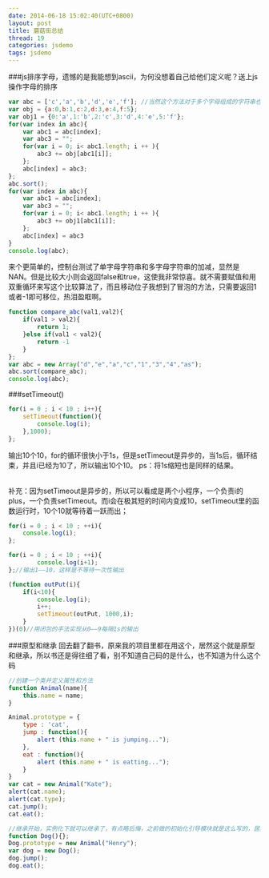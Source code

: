 ```yaml
---
date: 2014-06-18 15:02:40(UTC+0800)
layout: post
title: 蘑菇街总结
thread: 19
categories: jsdemo
tags: jsdemo
---
```


###js排序字母，遗憾的是我能想到ascii，为何没想着自己给他们定义呢？送上js操作字母的排序

```javascript
var abc = ['c','a','b','d','e','f']; //当然这个方法对于多个字母组成的字符串也是可以的
var obj = {a:0,b:1,c:2,d:3,e:4,f:5}; 
var obj1 = {0:'a',1:'b',2:'c',3:'d',4:'e',5:'f'}; 
for(var index in abc){ 
	var abc1 = abc[index]; 
	var abc3 = ""; 
	for(var i = 0; i< abc1.length; i ++ ){ 
		abc3 += obj[abc1[i]]; 
	}; 
	abc[index] = abc3;
};
abc.sort();
for(var index in abc){ 
	var abc1 = abc[index]; 
	var abc3 = ""; 
	for(var i = 0; i< abc1.length; i ++ ){ 
		abc3 += obj1[abc1[i]]; 
	}; 
	abc[index] = abc3 
}
console.log(abc);
```

来个更简单的，控制台测试了单字母字符串和多字母字符串的加减，显然是NAN。但是比较大小则会返回false和true，这使我非常惊喜。就不需要赋值和用双重循环来写这个比较算法了，而且移动位子我想到了冒泡的方法，只需要返回1或者-1即可移位，热泪盈眶啊。

```javascript
function compare_abc(val1,val2){
	if(val1 > val2){
		return 1;
	}else if(val1 < val2){
		return -1
	}
};
var abc = new Array("d","e","a","c","1","3","4","as");
abc.sort(compare_abc);
console.log(abc);
```

###setTimeout()

```javascript
for(i = 0 ; i < 10 ; i++){
	setTimeout(function(){
		console.log(i);
	},1000);
};
```

输出10个10，for的循环很快小于1s，但是setTimeout是异步的，当1s后，循环结束，并且i已经为10了，所以输出10个10。
ps：将1s缩短也是同样的结果。

<br/>补充：因为setTimeout是异步的，所以可以看成是两个小程序，一个负责i的plus，一个负责setTimeout。而i会在极其短的时间内变成10，setTimeout里的函数运行时，10个10就等待着一跃而出；
```javascript
for(i = 0 ; i < 10 ; ++i){
	console.log(i);
};

for(i = 0 ; i < 10 ; ++i){
		console.log(i+1);
};//输出1——10，这样是不等待一次性输出

(function outPut(i){
    if(i<10){
		console.log(i);
		i++;
		setTimeout(outPut, 1000,i);
	}
})(0)//用闭包的手法实现从0——9每隔1s的输出
```

###原型和继承
回去翻了翻书，原来我的项目里都在用这个，居然这个就是原型和继承，所以书还是得往细了看，别不知道自己码的是什么，也不知道为什么这个码

```javascript
//创建一个类并定义属性和方法
function Animal(name){
    this.name = name;
}

Animal.prototype = {   
    type : 'cat',
    jump : function(){
        alert (this.name + " is jumping...");
    },
    eat : function(){
        alert (this.name + " is eatting...");            
    }
}
var cat = new Animal("Kate");
alert(cat.name);
alert(cat.type);
cat.jump();
cat.eat();

//继承开始，实例化下就可以继承了，有点略后悔，之前做的初始化引导模块就是这么写的，居然不知道这就是原型和继承
function Dog(){};
Dog.prototype = new Animal("Henry");
var dog = new Dog();
dog.jump();
dog.eat();
```
